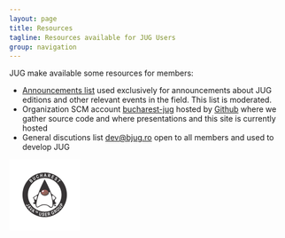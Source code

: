 ```yaml
---
layout: page
title: Resources
tagline: Resources available for JUG Users
group: navigation
---
```


JUG make available some resources for members:


 * [Announcements list][anunțuri] used exclusively for announcements about JUG editions and other relevant events in the field. This list is moderated.
 * Organization SCM account [bucharest-jug][scm-repo] hosted by [Github][github] where we gather source code and where presentations and this site is currently hosted
 * General discutions list [dev@bjug.ro][listă-discuții] open to all members and used to develop JUG

[<img src="/assets/logo/logo_JUG_color.png" alt="JUG București" width="128" border="0"/>][bjug]

[bjug]: /ro/ "Bucharest Java User Group"
[anunțuri]: http://groups.google.com/group/bucharest-jug "Announcements List"
[scm-repo]: https://github.com/bucharest-jug/ "Github BJUG"
[github]: http://github.com/ "Github"
[listă-discuții]: mailto:dev@bjug.ro "dev mailing list"
